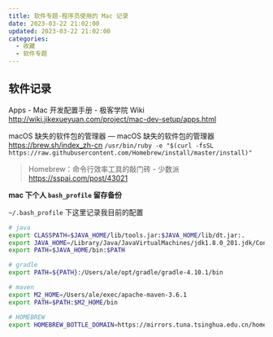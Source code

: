 ```yaml
---
title: 软件专题-程序员使用的 Mac 记录
date: 2023-03-22 21:02:00
updated: 2023-03-22 21:02:00
categories:
  - 收藏
  - 软件专题
---
```


## 软件记录

Apps - Mac 开发配置手册 - 极客学院 Wiki
<http://wiki.jikexueyuan.com/project/mac-dev-setup/apps.html>

macOS 缺失的软件包的管理器 — macOS 缺失的软件包的管理器
<https://brew.sh/index_zh-cn>
`/usr/bin/ruby -e "$(curl -fsSL https://raw.githubusercontent.com/Homebrew/install/master/install)"`

> Homebrew：命令行效率工具的敲门砖 - 少数派
<https://sspai.com/post/43021>

**mac 下个人 `bash_profile` 留存备份**

`~/.bash_profile` 下这里记录我目前的配置

```sh
# java
export CLASSPATH=$JAVA_HOME/lib/tools.jar:$JAVA_HOME/lib/dt.jar:.
export JAVA_HOME=/Library/Java/JavaVirtualMachines/jdk1.8.0_201.jdk/Contents/Home
export PATH=$JAVA_HOME/bin:$PATH

# gradle
export PATH=${PATH}:/Users/ale/opt/gradle/gradle-4.10.1/bin

# maven
export M2_HOME=/Users/ale/exec/apache-maven-3.6.1
export PATH=$PATH:$M2_HOME/bin

# HOMEBREW
export HOMEBREW_BOTTLE_DOMAIN=https://mirrors.tuna.tsinghua.edu.cn/homebrew-bottles
```
